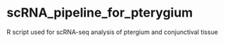 # scRNA_pipeline_for_pterygium
R script used for scRNA-seq analysis of ptergium and conjunctival tissue
